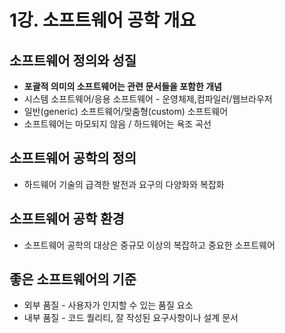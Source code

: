 # 1강. 소프트웨어 공학 개요

## 소프트웨어 정의와 성질

- **포괄적 의미의 소프트웨어는 관련 문서들을 포함한 개념**
- 시스템 소프트웨어/응용 소프트웨어 - 운영체제,컴파일러/웹브라우저
- 일반(generic) 소프트웨어/맞춤형(custom) 소프트웨어
- 소프트웨어는 마모되지 않음 / 하드웨어는 욕조 곡선

## 소프트웨어 공학의 정의

- 하드웨어 기술의 급격한 발전과 요구의 다양화와 복잡화

## 소프트웨어 공학 환경

- 소프트웨어 공학의 대상은 중규모 이상의 복잡하고 중요한 소프트웨어

## 좋은 소프트웨어의 기준

- 외부 품질 - 사용자가 인지할 수 있는 품질 요소
- 내부 품질 - 코드 퀄리티, 잘 작성된 요구사항이나 설계 문서